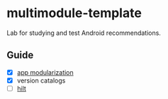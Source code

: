 # multimodule-template

Lab for studying and test Android recommendations.

## Guide

- [x] [app modularization](https://developer.android.com/topic/modularization)
- [x] version catalogs
- [ ] [hilt](https://developer.android.com/training/dependency-injection/hilt-android)
